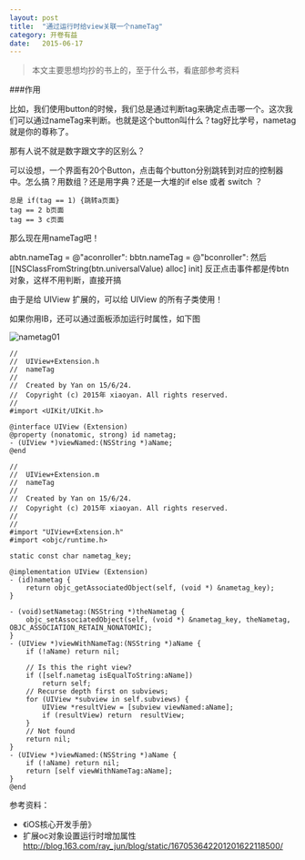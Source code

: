 ```yaml
---
layout: post
title:  "通过运行时给view关联一个nameTag"
category: 开卷有益
date:   2015-06-17 
---
```


> 本文主要思想均抄的书上的，至于什么书，看底部参考资料


###作用

比如，我们使用button的时候，我们总是通过判断tag来确定点击哪一个。这次我们可以通过nameTag来判断。也就是这个button叫什么？tag好比学号，nametag就是你的尊称了。

那有人说不就是数字跟文字的区别么？

可以设想，一个界面有20个Button，点击每个button分别跳转到对应的控制器中。怎么搞？用数组？还是用字典？还是一大堆的if else 或者 switch ？

```
总是 if(tag == 1) {跳转a页面}
tag == 2 b页面
tag == 3 c页面
```

那么现在用nameTag吧！

abtn.nameTag = @"aconroller":
bbtn.nameTag = @"bconroller":
然后 [[NSClassFromString(btn.universalValue) alloc] init]
反正点击事件都是传btn对象，这样不用判断，直接开搞

由于是给 UIView 扩展的，可以给 UIView 的所有子类使用！

如果你用IB，还可以通过面板添加运行时属性，如下图

![nametag01](/images/nametag01.png)

```
//
//  UIView+Extension.h
//  nameTag
//
//  Created by Yan on 15/6/24.
//  Copyright (c) 2015年 xiaoyan. All rights reserved.
//
#import <UIKit/UIKit.h>

@interface UIView (Extension)
@property (nonatomic, strong) id nametag;
- (UIView *)viewNamed:(NSString *)aName;
@end
```
```
//
//  UIView+Extension.m
//  nameTag
//
//  Created by Yan on 15/6/24.
//  Copyright (c) 2015年 xiaoyan. All rights reserved.
//
//
#import "UIView+Extension.h"
#import <objc/runtime.h>

static const char nametag_key;

@implementation UIView (Extension)
- (id)nametag {
    return objc_getAssociatedObject(self, (void *) &nametag_key);
}

- (void)setNametag:(NSString *)theNametag {
    objc_setAssociatedObject(self, (void *) &nametag_key, theNametag, OBJC_ASSOCIATION_RETAIN_NONATOMIC);
}
- (UIView *)viewWithNameTag:(NSString *)aName {
    if (!aName) return nil;
    
    // Is this the right view?
    if ([self.nametag isEqualToString:aName])
        return self;
    // Recurse depth first on subviews;
    for (UIView *subview in self.subviews) {
        UIView *resultView = [subview viewNamed:aName];
        if (resultView) return  resultView;
    }
    // Not found
    return nil;
}
- (UIView *)viewNamed:(NSString *)aName {
    if (!aName) return nil;
    return [self viewWithNameTag:aName];
}
@end
```

参考资料：

* 《iOS核心开发手册》
*  扩展oc对象设置运行时增加属性 <http://blog.163.com/ray_jun/blog/static/167053642201201622118500/>

